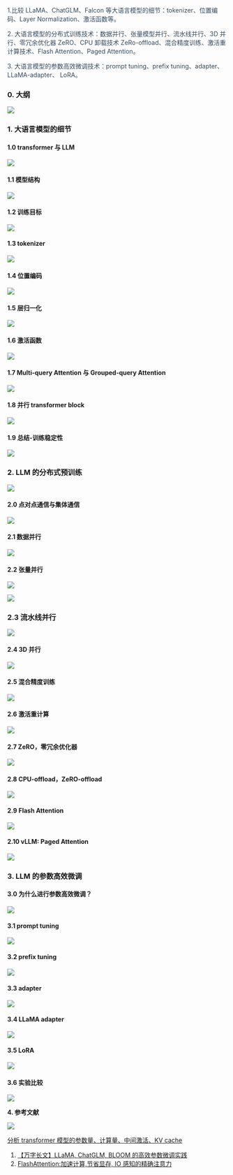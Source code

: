 <font style="color:rgb(52, 73, 94);">1.比较 LLaMA、ChatGLM、Falcon 等大语言模型的细节：tokenizer、位置编码、Layer Normalization、激活函数等。</font>

<font style="color:rgb(52, 73, 94);">2. 大语言模型的分布式训练技术：数据并行、张量模型并行、流水线并行、3D 并行、零冗余优化器 ZeRO、CPU 卸载技术 ZeRo-offload、混合精度训练、激活重计算技术、Flash Attention、Paged Attention。</font>

<font style="color:rgb(52, 73, 94);">3. 大语言模型的参数高效微调技术：prompt tuning、prefix tuning、adapter、LLaMA-adapter、 LoRA。</font>

### 0. 大纲
![](https://cdn.nlark.com/yuque/0/2023/png/35026057/1694707909851-7f7ae476-fbed-45a0-adc9-805d3ed287be.png)  
 

### 1. 大语言模型的细节
#### 1.0 transformer 与 LLM
![](https://mmbiz.qpic.cn/sz_mmbiz_png/j3gficicyOvasOHYuGEic5USJwXGgWfxiaIXRic6D6bGEEnOKH0G5Q7HgbTnbMUBYBzPX4w7eG66tDTn1eZsqeYVWow/640?wx_fmt=png)



#### 1.1 模型结构
![](https://mmbiz.qpic.cn/sz_mmbiz_png/j3gficicyOvasOHYuGEic5USJwXGgWfxiaIXGScJhkXmqlo0fOUwZ8FcXzGOwtz4KjWvqTCh7flHXfNOMicic7lia3lzA/640?wx_fmt=png)



#### 1.2 训练目标
![](https://mmbiz.qpic.cn/sz_mmbiz_png/j3gficicyOvasOHYuGEic5USJwXGgWfxiaIXKuwicIp9UTA2NvVlNl0sQHWtFTAFBZMaxkQZFrOPl8afIGqx9BpSdww/640?wx_fmt=png)



#### 1.3 tokenizer
![](https://mmbiz.qpic.cn/sz_mmbiz_png/j3gficicyOvasOHYuGEic5USJwXGgWfxiaIXApgq5BsWtSTXQxDlsE32YSTqkeONHJTMYicdLt9BnXsBwhjLQcS5VMA/640?wx_fmt=png)



#### 1.4 位置编码


![](https://mmbiz.qpic.cn/sz_mmbiz_png/j3gficicyOvasOHYuGEic5USJwXGgWfxiaIXc07vV56M7mejh4ndE9rckQdNUibnDblicMgcNOTKHTxaz97fU2IIodibA/640?wx_fmt=png)



#### 1.5 层归一化


![](https://mmbiz.qpic.cn/sz_mmbiz_png/j3gficicyOvasOHYuGEic5USJwXGgWfxiaIXPYPskvwcsoMQf3FM8rfHxf8QSGunTVq7FibocrF146J7ulia0vOlVCjw/640?wx_fmt=png)



#### 1.6 激活函数


![](https://mmbiz.qpic.cn/sz_mmbiz_png/j3gficicyOvasOHYuGEic5USJwXGgWfxiaIXytT7VEiaic8lhXb6e0gmlxOCib5XIVqyxpLfET09LicWT89s8NS2jUnmMQ/640?wx_fmt=png)



#### 1.7 Multi-query Attention 与 Grouped-query Attention


![](https://mmbiz.qpic.cn/sz_mmbiz_png/j3gficicyOvasOHYuGEic5USJwXGgWfxiaIXN7hpicqooQIX7ib7TAnsFz3Esh56yP4Vkuj6ic4rTtUTPpHAKxYLsTicGQ/640?wx_fmt=png)



#### 1.8 并行 transformer block


![](https://mmbiz.qpic.cn/sz_mmbiz_png/j3gficicyOvasOHYuGEic5USJwXGgWfxiaIXDkCkTKkPndwjibvTAxibeEUPa6RbMDX2sbRf1tibBtRhD31rRIjh1LLsQ/640?wx_fmt=png)



#### 1.9 总结-训练稳定性
![](https://mmbiz.qpic.cn/sz_mmbiz_png/j3gficicyOvasOHYuGEic5USJwXGgWfxiaIXtHn7U83Am6G0T79U4ibs3EYxYagNF4Ebjruc65Q9ED5wxHduykFLSibg/640?wx_fmt=png)



### 2. LLM 的分布式预训练
![](https://mmbiz.qpic.cn/sz_mmbiz_png/j3gficicyOvasOHYuGEic5USJwXGgWfxiaIXTdIUdswAXntq81j5DPzFRZnGic5SpP0LGjd7ibr2yLM27GTTazHLrvxQ/640?wx_fmt=png)



#### 2.0 点对点通信与集体通信


![](https://mmbiz.qpic.cn/sz_mmbiz_png/j3gficicyOvasOHYuGEic5USJwXGgWfxiaIXoJuRsnxBuAYIfJic66vPGfqCNXRxibPdibAtRqicticMdiaLVBdYbOl3Dq7g/640?wx_fmt=png)



#### 2.1 数据并行


![](https://mmbiz.qpic.cn/sz_mmbiz_png/j3gficicyOvasOHYuGEic5USJwXGgWfxiaIXib4iciaS7aA5tUAtR0UkEgIk8nBxKg2Dmg0VVpW8ouq3VJP9D22ac3Zwg/640?wx_fmt=png)



#### 2.2 张量并行


![](https://mmbiz.qpic.cn/sz_mmbiz_png/j3gficicyOvasOHYuGEic5USJwXGgWfxiaIXicib8UcmqX1qIQdvYfQDAPx6ODWWiavytL1ibjSNTrff1T5QFKVvu4I2OA/640?wx_fmt=png)



![](https://mmbiz.qpic.cn/sz_mmbiz_png/j3gficicyOvasOHYuGEic5USJwXGgWfxiaIXO5fGxMONvZZLq2XHiboESXHzWM2evQpk5RDJvlBNRibuSxSEKCawpAQw/640?wx_fmt=png)



### 2.3 流水线并行


![](https://mmbiz.qpic.cn/sz_mmbiz_png/j3gficicyOvasOHYuGEic5USJwXGgWfxiaIXFyqXLwzul3WX3DGp9FuIXMN0LlSMaicbNCf1FVsmnbO2nETaXUMjMgA/640?wx_fmt=png)



#### 2.4 3D 并行


![](https://mmbiz.qpic.cn/sz_mmbiz_png/j3gficicyOvasOHYuGEic5USJwXGgWfxiaIXQyCa3bcKElUBJuLfB05M4qqOrEDUkgFDkGqw3mVZNwoBwHqwKcXeFA/640?wx_fmt=png)



#### 2.5 混合精度训练


![](https://mmbiz.qpic.cn/sz_mmbiz_png/j3gficicyOvasOHYuGEic5USJwXGgWfxiaIXPkLxW2NA4ggcDLhSuibC5PNc9gNCFvMV4de5mXfry5fnibictiaAHIgHtQ/640?wx_fmt=png)



#### 2.6 激活重计算


![](https://mmbiz.qpic.cn/sz_mmbiz_png/j3gficicyOvasOHYuGEic5USJwXGgWfxiaIX9zGxG90OrUIhwkfBdYaIn2aEib9LibGrt3CicLjo5kTSY8atoTIDsrzSg/640?wx_fmt=png)



#### 2.7 ZeRO，零冗余优化器


![](https://mmbiz.qpic.cn/sz_mmbiz_png/j3gficicyOvasOHYuGEic5USJwXGgWfxiaIXnQxU9kdlz0wEsiaJ3luPHPHVbwRnMicuuQAibct97f4fsSw29DzS3aZYw/640?wx_fmt=png)



#### 2.8 CPU-offload，ZeRO-offload


![](https://mmbiz.qpic.cn/sz_mmbiz_png/j3gficicyOvasOHYuGEic5USJwXGgWfxiaIXszAnnsuIDm4cebia41oFtt9URetEMrpBxIqKoN2aR6lhnlYGYFTEnvQ/640?wx_fmt=png)



#### 2.9 Flash Attention


![](https://mmbiz.qpic.cn/sz_mmbiz_png/j3gficicyOvasOHYuGEic5USJwXGgWfxiaIXuy8BErQs0pq6HtARIFlpaPNia8K1iaWBmY3IVkLBC5ib5kg5Jo0JyrR0w/640?wx_fmt=png)



#### 2.10 vLLM: Paged Attention


![](https://mmbiz.qpic.cn/sz_mmbiz_png/j3gficicyOvasOHYuGEic5USJwXGgWfxiaIXTDG7fibVVNE2cBh9uoaeicoOSMXCwnyBOrPjGMZcxvibREl6mIcvTZDxA/640?wx_fmt=png)



### 3. LLM 的参数高效微调


#### 3.0 为什么进行参数高效微调？


![](https://mmbiz.qpic.cn/sz_mmbiz_png/j3gficicyOvasOHYuGEic5USJwXGgWfxiaIXlTicrThIGfEoIbNkEU9wrJLvic32WcuIeL5I3wXJBSPKWHwibP01v95ug/640?wx_fmt=png)



#### 3.1 prompt tuning


![](https://mmbiz.qpic.cn/sz_mmbiz_png/j3gficicyOvasOHYuGEic5USJwXGgWfxiaIXdagMdaAya7umnPjmrBdibWPNSDxApUIYqe7cicP3iapexWEKqRbfqFsdg/640?wx_fmt=png)



#### 3.2 prefix tuning


#### ![](https://mmbiz.qpic.cn/sz_mmbiz_png/j3gficicyOvasOHYuGEic5USJwXGgWfxiaIXObXV0RGnS1UVPok7QM4uOH5zibOYCYEF2yTwJpFjQ5ojLN2fIdNBoqA/640?wx_fmt=png)


#### 3.3 adapter


![](https://mmbiz.qpic.cn/sz_mmbiz_png/j3gficicyOvasOHYuGEic5USJwXGgWfxiaIXgNGmTSLdPaNbqmEGzInuVq028Lv3Z1ibypIX1kzdqBUXsicwGIXOShRg/640?wx_fmt=png)



#### 3.4 LLaMA adapter


![](https://mmbiz.qpic.cn/sz_mmbiz_png/j3gficicyOvasOHYuGEic5USJwXGgWfxiaIXxRcXbGF0tI1L0ibstPhRLibkXPhOZ2GHhxzHHHlVcqxca1J4trKqrDKg/640?wx_fmt=png)



#### 3.5 LoRA


![](https://mmbiz.qpic.cn/sz_mmbiz_png/j3gficicyOvasOHYuGEic5USJwXGgWfxiaIXlGewYtJO99MxGEVS09Mf58tbDz3aOmUD2uwfJXRHaelHpRib9H2bUzQ/640?wx_fmt=png)



#### 3.6 实验比较


![](https://mmbiz.qpic.cn/sz_mmbiz_png/j3gficicyOvasOHYuGEic5USJwXGgWfxiaIXrpvpNQHJJ98Eib4QByoNelIWQiczPqAic2Y2ibYKTURqEzoE55PHgSFq9A/640?wx_fmt=png)



**4. 参考文献**



![](https://mmbiz.qpic.cn/sz_mmbiz_png/j3gficicyOvasOHYuGEic5USJwXGgWfxiaIX2QicricliaaRNdf90kTNddVd7GbF4D4a5orMPiaDkQriaGcTrgWf3dCCGog/640?wx_fmt=png)



<font style="color:rgb(52, 73, 94);"> </font>[分析 transformer 模型的参数量、计算量、中间激活、KV cache](https://zhuanlan.zhihu.com/p/624740065)<font style="color:rgb(52, 73, 94);"> </font>

1.  [【万字长文】LLaMA, ChatGLM, BLOOM 的高效参数微调实践](https://zhuanlan.zhihu.com/p/635710004) 
2.  [FlashAttention:加速计算,节省显存, IO 感知的精确注意力](https://zhuanlan.zhihu.com/p/639228219) 



<font style="color:rgb(52, 73, 94);"></font>

